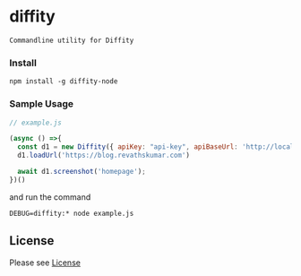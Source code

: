 diffity
======================

    Commandline utility for Diffity

### Install

```
npm install -g diffity-node
```

### Sample Usage

```js
// example.js

(async () =>{
  const d1 = new Diffity({ apiKey: "api-key", apiBaseUrl: 'http://localhost:4000', projectName: 'Diffity Node' });
  d1.loadUrl('https://blog.revathskumar.com')

  await d1.screenshot('homepage');
})()
```

and run the command

```
DEBUG=diffity:* node example.js
```

License
-------
Please see [License](https://gitlab.com/codemancers/diffity-node/blob/master/License)

